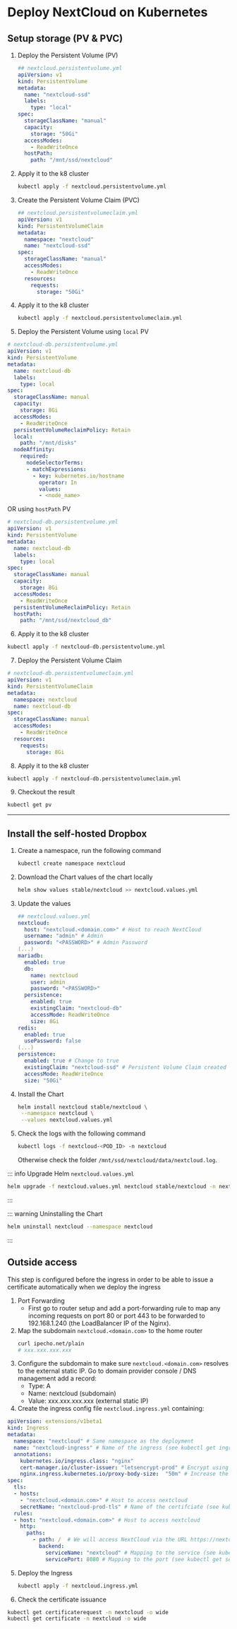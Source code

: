 # Deploy NextCloud on Kubernetes

## Setup storage (PV & PVC)
1. Deploy the Persistent Volume (PV)
    ```yaml
    ## nextcloud.persistentvolume.yml
    apiVersion: v1
    kind: PersistentVolume
    metadata:
      name: "nextcloud-ssd"
      labels:
        type: "local"
    spec:
      storageClassName: "manual"
      capacity:
        storage: "50Gi"
      accessModes:
        - ReadWriteOnce
      hostPath:
        path: "/mnt/ssd/nextcloud"
    ```
2. Apply it to the k8 cluster
    ```bash
    kubectl apply -f nextcloud.persistentvolume.yml
    ```
3. Create the Persistent Volume Claim (PVC)
    ```yaml
    ## nextcloud.persistentvolumeclaim.yml
    apiVersion: v1
    kind: PersistentVolumeClaim
    metadata:
      namespace: "nextcloud"
      name: "nextcloud-ssd"
    spec:
      storageClassName: "manual"
      accessModes:
        - ReadWriteOnce
      resources:
        requests:
          storage: "50Gi"
    ```
4. Apply it to the k8 cluster
    ```bash
    kubectl apply -f nextcloud.persistentvolumeclaim.yml
    ```
5. Deploy the Persistent Volume
using `local` PV
```yaml
# nextcloud-db.persistentvolume.yml
apiVersion: v1
kind: PersistentVolume
metadata:
  name: nextcloud-db
  labels:
    type: local
spec:
  storageClassName: manual
  capacity:
    storage: 8Gi
  accessModes:
    - ReadWriteOnce
  persistentVolumeReclaimPolicy: Retain
  local:
    path: "/mnt/disks"
  nodeAffinity:
    required:
      nodeSelectorTerms:
      - matchExpressions:
        - key: kubernetes.io/hostname
          operator: In
          values:
          - <node_name>
```
OR
using `hostPath` PV
```yaml
# nextcloud-db.persistentvolume.yml
apiVersion: v1
kind: PersistentVolume
metadata:
  name: nextcloud-db
  labels:
    type: local
spec:
  storageClassName: manual
  capacity:
    storage: 8Gi
  accessModes:
    - ReadWriteOnce
  persistentVolumeReclaimPolicy: Retain
  hostPath:
    path: "/mnt/ssd/nextcloud_db"
```
6. Apply it to the k8 cluster
```bash
kubectl apply -f nextcloud-db.persistentvolume.yml
```
7. Deploy the Persistent Volume Claim
```yaml
# nextcloud-db.persistentvolumeclaim.yml
apiVersion: v1
kind: PersistentVolumeClaim
metadata:
  namespace: nextcloud
  name: nextcloud-db
spec:
  storageClassName: manual
  accessModes:
    - ReadWriteOnce
  resources:
    requests:
      storage: 8Gi
```
8. Apply it to the k8 cluster
```bash
kubectl apply -f nextcloud-db.persistentvolumeclaim.yml
```
9. Checkout the result
```bash
kubectl get pv
```

---

## Install the self-hosted Dropbox
1. Create a namespace, run the following command
    ```bash
    kubectl create namespace nextcloud
    ```
2. Download the Chart values of the chart locally
    ```bash
    helm show values stable/nextcloud >> nextcloud.values.yml
    ```
3. Update the values
    ```yaml
    ## nextcloud.values.yml
    nextcloud:
      host: "nextcloud.<domain.com>" # Host to reach NextCloud
      username: "admin" # Admin
      password: "<PASSWORD>" # Admin Password
    (...)
    mariadb:
      enabled: true
      db:
        name: nextcloud
        user: admin
        password: "<PASSWORD>"
      persistence:
        enabled: true
        existingClaim: "nextcloud-db"
        accessMode: ReadWriteOnce
        size: 8Gi
    redis:
      enabled: true
      usePassword: false
    (...)
    persistence:
      enabled: true # Change to true
      existingClaim: "nextcloud-ssd" # Persistent Volume Claim created earlier
      accessMode: ReadWriteOnce
      size: "50Gi"
    ```
4. Install the Chart
    ```bash
    helm install nextcloud stable/nextcloud \
     --namespace nextcloud \
     --values nextcloud.values.yml
    ```
5. Check the logs with the following command
    ```bash
    kubectl logs -f nextcloud-<POD_ID> -n nextcloud
    ```
    Otherwise check the folder `/mnt/ssd/nextcloud/data/nextcloud.log`.

::: info Upgrade Helm `nextcloud.values.yml`
```bash
helm upgrade -f nextcloud.values.yml nextcloud stable/nextcloud -n nextcloud
```
:::

::: warning Uninstalling the Chart
```bash
helm uninstall nextcloud --namespace nextcloud
```
:::

## Outside access
This step is configured before the ingress in order to be able to issue a certificate automatically when we deploy the ingress

1. Port Forwarding
    * First go to router setup and add a port-forwarding rule to map any incoming requests on port 80 or port 443 to be forwarded to 192.168.1.240 (the LoadBalancer IP of the Nginx).
2. Map the subdomain `nextcloud.<domain.com>` to the home router
    ```bash
    curl ipecho.net/plain
    # xxx.xxx.xxx.xxx
    ```
3. Configure the subdomain to make sure `nextcloud.<domain.com>` resolves to the external static IP. Go to domain provider console / DNS management add a record:
    * Type: A
    * Name: nextcloud (subdomain)
    * Value: xxx.xxx.xxx.xxx (external static IP)
4. Create the ingress config file `nextcloud.ingress.yml` containing:
```yaml
apiVersion: extensions/v1beta1
kind: Ingress
metadata:
  namespace: "nextcloud" # Same namespace as the deployment
  name: "nextcloud-ingress" # Name of the ingress (see kubectl get ingress -A)
  annotations:
    kubernetes.io/ingress.class: "nginx"
    cert-manager.io/cluster-issuer: "letsencrypt-prod" # Encrypt using the ClusterIssuer deployed while setting up Cert-Manager
    nginx.ingress.kubernetes.io/proxy-body-size:  "50m" # Increase the size of the maximum allowed size of the client request body
spec:
  tls:
  - hosts:
    - "nextcloud.<domain.com>" # Host to access nextcloud
    secretName: "nextcloud-prod-tls" # Name of the certifciate (see kubectl get certificate -A)
  rules:
  - host: "nextcloud.<domain.com>" # Host to access nextcloud
    http:
      paths:
        - path: /  # We will access NextCloud via the URL https://nextcloud.<domain.com>/
          backend:
            serviceName: "nextcloud" # Mapping to the service (see kubectl get services -n nextcloud)
            servicePort: 8080 # Mapping to the port (see kubectl get services -n nextcloud)
```
5. Deploy the Ingress
    ```bash
    kubectl apply -f nextcloud.ingress.yml
    ```
6. Check the certificate issuance
```bash
kubectl get certificaterequest -n nextcloud -o wide
kubectl get certificate -n nextcloud -o wide
```
